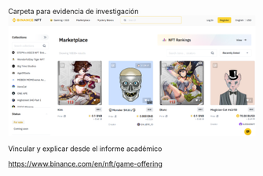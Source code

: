 Carpeta para evidencia de investigación
![plot](imagenes/1.PNG)
 

Vincular y explicar desde el informe académico


https://www.binance.com/en/nft/game-offering
